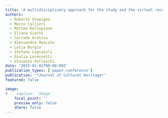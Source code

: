```yaml
---
title: 'A multidisciplinary approach for the study and the virtual reconstruction of the ancient polychromy of Roman sarcophagi'
authors:
  - Roberto Scopigno
  - Marco Callieri
  - Matteo Dellepiane
  - Eliana Siotto
  - Corrado Gratziu
  - Alessandra Moscato
  - Lucia Burgio
  - Stefano Legnaioli
  - Giulia Lorenzetti
  - Vincenzo Palleschi
date: '2015-01-01T00:00:00Z'
publication_types: ['paper-conference']
publication: '*Journal of Cultural Heritage*'
featured: false

image:
#    caption: 'Image'
    focal_point: ''
    preview_only: false
    share: false
---
```

